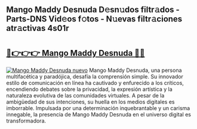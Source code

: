## Mango Maddy Desnuda D𝚎sn𝚞dos filtr𝚊dos - Parts-DNS Vid𝚎os f𝚘tos - N𝚞evas filtr𝚊ciones atr𝚊ctivas 4s01r

# <h2><a href="http://mb7axj.tromn.icu/?c=Mango+Maddy+Desnuda">🔗👉👉👉 Mango Maddy Desnuda 🔗🔗</a></h2>

[![Mango Maddy Desnuda nuevo](https://i.imgur.com/pEAQMta.gif)](http://mb7axj.tromn.icu/?c=Mango+Maddy+Desnuda)
Mango Maddy Desnuda, una persona multifacética y paradójica, desafía la comprensión simple. Su innovador estilo de comunicación en línea ha cautivado y enfurecido a los críticos, encendiendo debates sobre la privacidad, la expresión artística y la naturaleza evolutiva de las comunidades virtuales. A pesar de la ambigüedad de sus intenciones, su huella en los medios digitales es imborrable. Impulsada por una determinación inquebrantable y un carisma innegable, la presencia de Mango Maddy Desnuda en el universo digital es transformadora.
